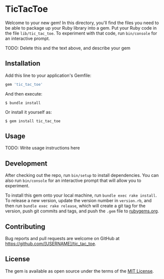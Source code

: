 # TicTacToe

Welcome to your new gem! In this directory, you'll find the files you need to be able to package up your Ruby library into a gem. Put your Ruby code in the file `lib/tic_tac_toe`. To experiment with that code, run `bin/console` for an interactive prompt.

TODO: Delete this and the text above, and describe your gem

## Installation

Add this line to your application's Gemfile:

```ruby
gem 'tic_tac_toe'
```

And then execute:

    $ bundle install

Or install it yourself as:

    $ gem install tic_tac_toe

## Usage

TODO: Write usage instructions here

## Development

After checking out the repo, run `bin/setup` to install dependencies. You can also run `bin/console` for an interactive prompt that will allow you to experiment.

To install this gem onto your local machine, run `bundle exec rake install`. To release a new version, update the version number in `version.rb`, and then run `bundle exec rake release`, which will create a git tag for the version, push git commits and tags, and push the `.gem` file to [rubygems.org](https://rubygems.org).

## Contributing

Bug reports and pull requests are welcome on GitHub at https://github.com/[USERNAME]/tic_tac_toe.


## License

The gem is available as open source under the terms of the [MIT License](https://opensource.org/licenses/MIT).
